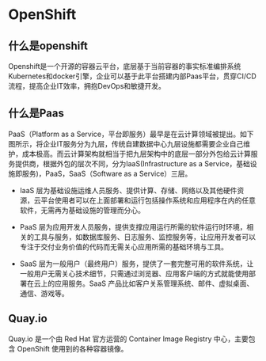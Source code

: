 # OpenShift
## 什么是openshift
Openshift是一个开源的容器云平台，底层基于当前容器的事实标准编排系统Kubernetes和docker引擎，企业可以基于此平台搭建内部Paas平台，贯穿CI/CD流程，提高企业IT效率，拥抱DevOps和敏捷开发。

## 什么是Paas
PaaS（Platform as a Service，平台即服务）最早是在云计算领域被提出。如下图所示，将企业IT服务分为九层，传统自建数据中心九层设施都需要企业自己维护，成本极高。而云计算架构就相当于把九层架构中的底层一部分外包给云计算服务提供商，根据外包的层次不同，分为IaaS(Infrastructure as a Service，基础设施即服务)，PaaS，SaaS（Software as a Service）三层。

- IaaS 层为基础设施运维人员服务、提供计算、存储、网络以及其他硬件资源，云平台使用者可以在上面部署和运行包括操作系统和应用程序在内的任意软件，无需再为基础设施的管理而分心。

- PaaS 层为应用开发人员服务，提供支撑应用运行所需的软件运行时环境，相关的工具与服务，如数据库服务、日志服务、监控服务等，让应用开发者可以专注于交付业务价值的代码而无需关心应用所需的基础环境与工具。

- SaaS 层为一般用户（最终用户）服务，提供了一套完整可用的软件系统，让一般用户无需关心技术细节，只需通过浏览器、应用客户端的方式就能使用部署在云上的应用服务。SaaS 产品比如客户关系管理系统、邮件、虚拟桌面、通信、游戏等。

## Quay.io
Quay.io 是一个由 Red Hat 官方运营的 Container Image Registry 中心，主要包含 OpenShift 使用到的各种容器镜像。
